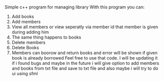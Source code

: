 Simple c++ program for managing library
With this program you can:
  1. Add books
  2. Add members
  3. View all members or view seperatly via member id that member is given during adding him
  4. The same thing happens to books
  5. Delete members
  6. Delete Books
  7. Members can boorow and return books and error will be shown if given book is already borrowed
Feel free to use that code. I will be updating it if i found bugs and maybe in the future i will give option to add members and books from txt file and save to txt file and also maybe i will try to do ui using sfml
